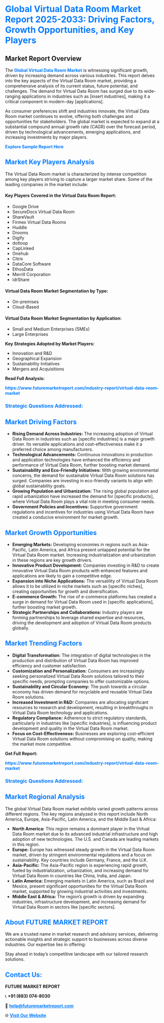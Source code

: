 <h1 style="color: #007BFF;">Global Virtual Data Room Market Report 2025-2033: Driving Factors, Growth Opportunities, and Key Players</h1>

<section id="overview">
<h2>Market Report Overview</h2>
<p>The <a href="https://www.futuremarketreport.com/industry-report/virtual-data-room-market" style="color: #007BFF; text-decoration: none;"><strong>Global Virtual Data Room Market</strong></a> is witnessing significant growth, driven by increasing demand across various industries. This report delves into the key aspects of the Virtual Data Room market, providing a comprehensive analysis of its current status, future potential, and challenges. The demand for Virtual Data Room has surged due to its wide-ranging applications in industries such as [insert industries], making it a critical component in modern-day [applications].</p>
<p>As consumer preferences shift and industries innovate, the Virtual Data Room market continues to evolve, offering both challenges and opportunities for stakeholders. The global market is expected to expand at a substantial compound annual growth rate (CAGR) over the forecast period, driven by technological advancements, emerging applications, and increasing investments by major players.</p>
</section>

<section id="overview">
<p><a href="https://www.futuremarketreport.com/request-sample/reportId=101330" style="color: #007BFF; text-decoration: none;"><strong>Explore Sample Report Here</strong></a></p>
</section>

<section id="key-players">
<h2 style="color: #007BFF;">Market Key Players Analysis</h2>
<p>The Virtual Data Room market is characterized by intense competition among key players striving to capture a larger market share. Some of the leading companies in the market include:</p>
<h4>Key Players Covered in the Virtual Data Room Report:</h4>
<ul><li>Google Drive</li><li>SecureDocs Virtual Data Room</li><li>ShareVault</li><li>Firmex Virtual Data Rooms</li><li>Huddle</li><li>Drooms</li><li>Digify</li><li>dotloop</li><li>CapLinked</li><li>Onehub</li><li>Citrix</li><li>DataCore Software</li><li>EthosData</li><li>Merrill Corporation</li><li>idrShare</li></ul>
<h4>Virtual Data Room Market Segmentation by Type:</h4>
<ul><li>On-premises</li><li>Cloud-Based</li></ul>

<h4>Virtual Data Room Market Segmentation by Application:</h4>
<ul><li>Small and Medium Enterprises (SMEs)</li><li>Large Enterprises</li></ul>
<p><strong>Key Strategies Adopted by Market Players:</strong></p>
<ul>
<li>Innovation and R&D</li>
<li>Geographical Expansion</li>
<li>Sustainability Initiatives</li>
<li>Mergers and Acquisitions</li>
</ul>
</section>

<section>
<p><strong>Read Full Analysis: </strong></p><a href="https://www.futuremarketreport.com/industry-report/virtual-data-room-market" style="color: #007BFF; text-decoration: none;"><strong>https://www.futuremarketreport.com/industry-report/virtual-data-room-market</strong></a>
<h3 style="color: #007BFF;">Strategic Questions Addressed:</h3>
</section>

<section id="driving-factors">
<h2 style="color: #007BFF;">Market Driving Factors</h2>
<ul>
<li><strong>Rising Demand Across Industries:</strong> The increasing adoption of Virtual Data Room in industries such as [specific industries] is a major growth driver. Its versatile applications and cost-effectiveness make it a preferred choice among manufacturers.</li>
<li><strong>Technological Advancements:</strong> Continuous innovations in production and application technologies have enhanced the efficiency and performance of Virtual Data Room, further boosting market demand.</li>
<li><strong>Sustainability and Eco-Friendly Initiatives:</strong> With growing environmental concerns, the demand for sustainable Virtual Data Room solutions has surged. Companies are investing in eco-friendly variants to align with global sustainability goals.</li>
<li><strong>Growing Population and Urbanization:</strong> The rising global population and rapid urbanization have increased the demand for [specific products], where Virtual Data Room plays a vital role in meeting consumer needs.</li>
<li><strong>Government Policies and Incentives:</strong> Supportive government regulations and incentives for industries using Virtual Data Room have created a conducive environment for market growth.</li>
</ul>
</section>

<section id="growth-opportunities">
<h2 style="color: #007BFF;">Market Growth Opportunities</h2>
<ul>
<li><strong>Emerging Markets:</strong> Developing economies in regions such as Asia-Pacific, Latin America, and Africa present untapped potential for the Virtual Data Room market. Increasing industrialization and urbanization in these regions are key growth drivers.</li>
<li><strong>Innovative Product Development:</strong> Companies investing in R&D to create innovative Virtual Data Room products with enhanced features and applications are likely to gain a competitive edge.</li>
<li><strong>Expansion into Niche Applications:</strong> The versatility of Virtual Data Room allows it to be utilized in niche markets such as [specific niches], creating opportunities for growth and diversification.</li>
<li><strong>E-commerce Growth:</strong> The rise of e-commerce platforms has created a surge in demand for Virtual Data Room used in [specific applications], further boosting market growth.</li>
<li><strong>Strategic Partnerships and Collaborations:</strong> Industry players are forming partnerships to leverage shared expertise and resources, driving the development and adoption of Virtual Data Room products globally.</li>
</ul>
</section>

<section id="trending-factors">
<h2 style="color: #007BFF;">Market Trending Factors</h2>
<ul>
<li><strong>Digital Transformation:</strong> The integration of digital technologies in the production and distribution of Virtual Data Room has improved efficiency and customer satisfaction.</li>
<li><strong>Customization and Personalization:</strong> Consumers are increasingly seeking personalized Virtual Data Room solutions tailored to their specific needs, prompting companies to offer customizable options.</li>
<li><strong>Sustainability and Circular Economy:</strong> The push towards a circular economy has driven demand for recyclable and reusable Virtual Data Room solutions.</li>
<li><strong>Increased Investment in R&D:</strong> Companies are allocating significant resources to research and development, resulting in breakthroughs in Virtual Data Room technology and applications.</li>
<li><strong>Regulatory Compliance:</strong> Adherence to strict regulatory standards, particularly in industries like [specific industries], is influencing product development and quality in the Virtual Data Room market.</li>
<li><strong>Focus on Cost-Effectiveness:</strong> Businesses are exploring cost-efficient Virtual Data Room solutions without compromising on quality, making the market more competitive.</li>
</ul>
</section>

<section>
<p><strong>Get Full Report: </strong></p><a href="https://www.futuremarketreport.com/industry-report/virtual-data-room-market" style="color: #007BFF; text-decoration: none;"><strong>https://www.futuremarketreport.com/industry-report/virtual-data-room-market</strong></a>
<h3 style="color: #007BFF;">Strategic Questions Addressed:</h3>
</section>


<section id="regional-analysis">
<h2 style="color: #007BFF;">Market Regional Analysis</h2>
<p>The global Virtual Data Room market exhibits varied growth patterns across different regions. The key regions analyzed in this report include North America, Europe, Asia-Pacific, Latin America, and the Middle East & Africa:</p>
<ul>
<li><strong>North America:</strong> This region remains a dominant player in the Virtual Data Room market due to its advanced industrial infrastructure and high adoption of new technologies. The U.S. and Canada are leading markets in this region.</li>
<li><strong>Europe:</strong> Europe has witnessed steady growth in the Virtual Data Room market, driven by stringent environmental regulations and a focus on sustainability. Key countries include Germany, France, and the U.K.</li>
<li><strong>Asia-Pacific:</strong> The Asia-Pacific region is experiencing rapid growth, fueled by industrialization, urbanization, and increasing demand for Virtual Data Room in countries like China, India, and Japan.</li>
<li><strong>Latin America:</strong> Emerging markets in Latin America, such as Brazil and Mexico, present significant opportunities for the Virtual Data Room market, supported by growing industrial activities and investments.</li>
<li><strong>Middle East & Africa:</strong> The region’s growth is driven by expanding industries, infrastructure development, and increasing demand for Virtual Data Room in sectors like [specific sectors].</li>
</ul>
</section>

<footer>
<h2 style="color: #007BFF;">About FUTURE MARKET REPORT</h2>
<p>We are a trusted name in market research and advisory services, delivering actionable insights and strategic support to businesses across diverse industries. Our expertise lies in offering:</p>

<p>Stay ahead in today’s competitive landscape with our tailored research solutions.</p>

<h2 style="color: #007BFF;">Contact Us:</h2>
<p><strong>FUTURE MARKET REPORT</strong></p>
<p>📞 <strong>+91 (883) 074-8030</strong></p>
<p>📧 <strong><a href="mailto:help@futuremarketreport.com" style="color: #007BFF;">help@futuremarketreport.com</a></strong></p>
<p>🌐 <strong><a href="https://www.futuremarketreport.com/" style="color: #007BFF;">Visit Our Website</a></strong></p>
</footer>